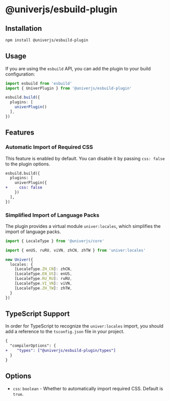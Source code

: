 # @univerjs/esbuild-plugin

## Installation

```bash
npm install @univerjs/esbuild-plugin
```

## Usage

If you are using the `esbuild` API, you can add the plugin to your build configuration:

```typescript
import esbuild from 'esbuild'
import { UniverPlugin } from '@univerjs/esbuild-plugin'

esbuild.build({
  plugins: [
    univerPlugin()
  ],
})
```

## Features

### Automatic Import of Required CSS

This feature is enabled by default. You can disable it by passing `css: false` to the plugin options.

```diff
esbuild.build({
  plugins: [
    univerPlugin({
+     css: false
    })
  ],
})
```

### Simplified Import of Language Packs

The plugin provides a virtual module `univer:locales`, which simplifies the import of language packs.

```typescript
import { LocaleType } from '@univerjs/core'

import { enUS, ruRU, viVN, zhCN, zhTW } from 'univer:locales'

new Univer({
  locales: {
    [LocaleType.ZH_CN]: zhCN,
    [LocaleType.EN_US]: enUS,
    [LocaleType.RU_RU]: ruRU,
    [LocaleType.VI_VN]: viVN,
    [LocaleType.ZH_TW]: zhTW,
  }
})
```

## TypeScript Support

In order for TypeScript to recognize the `univer:locales` import, you should add a reference to the `tsconfig.json` file in your project.

```diff
{
  "compilerOptions": {
+    "types": ["@univerjs/esbuild-plugin/types"]
  }
}
```

## Options

- `css`: `boolean` - Whether to automatically import required CSS. Default is `true`.
